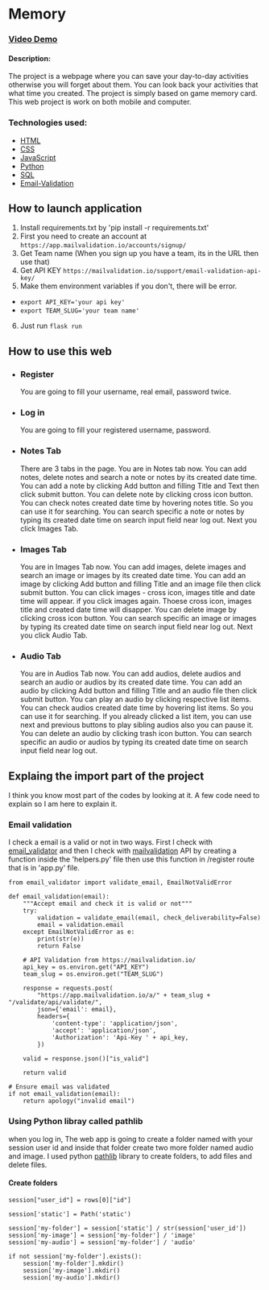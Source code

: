# Memory

### [Video Demo](https://www.youtube.com/watch?v=8YBiQSOyIGI)

#### Description:
The project is a webpage where you can save your day-to-day activities otherwise you will forget about them. You can look back your activities that what time you created. The project is simply based on game memory card. This web project is work on both mobile and computer.

### Technologies used:

- [HTML](https://www.w3schools.com/html/default.asp)
- [CSS](https://www.w3schools.com/css/default.asp)
- [JavaScript](https://www.w3schools.com/js/default.asp)
- [Python](https://www.w3schools.com/python/default.asp)
- [SQL](https://www.w3schools.com/sql/default.asp)
- [Email-Validation](https://mailvalidation.io/support/python-email-validation/)

## How to launch application
1. Install requirements.txt by 'pip install -r requirements.txt'
2. First you need to create an account at `https://app.mailvalidation.io/accounts/signup/`
3. Get Team name (When you sign up you have a team, its in the URL then use that)
4. Get API KEY `https://mailvalidation.io/support/email-validation-api-key/`
5. Make them environment variables if you don't, there will be error.
- `export API_KEY='your api key'`
- `export TEAM_SLUG='your team name'`
6. Just run `flask run`

## How to use this web

- ### Register
  You are going to fill your username, real email, password twice.

- ### Log in
   You are going to fill your registered username, password.

- ### Notes Tab
   There are 3 tabs in the page.
   You are in Notes tab now.
   You can add notes, delete notes and search a note or notes by its created date time.
   You can add a note by clicking Add button and filling Title and Text then click submit button.
   You can delete note by clicking cross icon button.
   You can check notes created date time by hovering notes title. So you can use it for searching.
   You can search specific a note or notes by typing its created date time on search input field near log out.
   Next you click Images Tab.

- ### Images Tab
   You are in Images Tab now.
   You can add images, delete images and search an image or images by its created date time.
   You can add an image by clicking Add button and filling Title and an image file then click submit button.
   You can click images - cross icon, images title and date time will appear.
   if you click images again. Thoese cross icon, images title and created date time will disapper.
   You can delete image by clicking cross icon button.
   You can search specific an image or images by typing its created date time on search input field near log out.
   Next you click Audio Tab.

- ### Audio Tab
   You are in Audios Tab now.
   You can add audios, delete audios and search an audio or audios by its created date time.
   You can add an audio by clicking Add button and filling Title and an audio file then click submit button.
   You can play an audio by clicking respective list items.
   You can check audios created date time by hovering list items. So you can use it for searching.
   If you already clicked a list item, you can use next and previous buttons to play sibling audios also you can pause it.
   You can delete an audio by clicking trash icon button.
   You can search specific an audio or audios by typing its created date time on search input field near log out.

## Explaing the import part of the project

I think you know most part of the codes by looking at it. A few code need to explain so I am here to explain it.

### Email validation

I check a email is a valid or not in two ways. First I check with [email_validator](https://pypi.org/project/email-validator/) and then I check with [mailvalidation](https://mailvalidation.io/) API by creating a function inside the 'helpers.py' file then use this function in /register route that is in 'app.py' file.

```
from email_validator import validate_email, EmailNotValidError

def email_validation(email):
    """Accept email and check it is valid or not"""
    try:
        validation = validate_email(email, check_deliverability=False)
        email = validation.email
    except EmailNotValidError as e:
        print(str(e))
        return False

    # API Validation from https://mailvalidation.io/
    api_key = os.environ.get("API_KEY")
    team_slug = os.environ.get("TEAM_SLUG")

    response = requests.post(
        "https://app.mailvalidation.io/a/" + team_slug + "/validate/api/validate/",
        json={'email': email},
        headers={
            'content-type': 'application/json',
            'accept': 'application/json',
            'Authorization': 'Api-Key ' + api_key,
        })

    valid = response.json()["is_valid"]

    return valid
```

```
# Ensure email was validated
if not email_validation(email):
    return apology("invalid email")
```

### Using Python libray called pathlib
when you log in, The web app is going to create a folder named with your session user id and inside that folder create two more folder named audio and image. I used python [pathlib](https://docs.python.org/3/library/pathlib.html) library to create folders, to add files and delete files.

#### Create folders
```
session["user_id"] = rows[0]["id"]

session['static'] = Path('static')

session['my-folder'] = session['static'] / str(session['user_id'])
session['my-image'] = session['my-folder'] / 'image'
session['my-audio'] = session['my-folder'] / 'audio'

if not session['my-folder'].exists():
    session['my-folder'].mkdir()
    session['my-image'].mkdir()
    session['my-audio'].mkdir()
```
